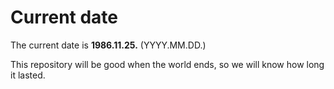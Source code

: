 # Current date

The current date is **1986.11.25.** (YYYY.MM.DD.)

This repository will be good when the world ends, so we will know how long it lasted.